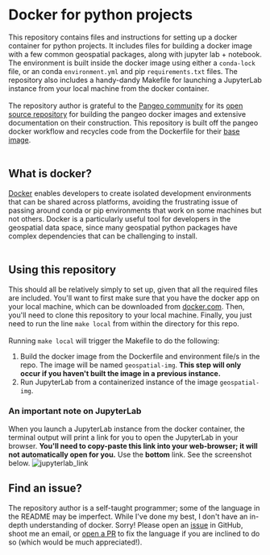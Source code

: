 # Docker for python projects
This repository contains files and instructions for setting up a docker container for python projects. It includes files for building a docker image with a few common geospatial packages, along with jupyter lab + notebook. The environment is built inside the docker image using either a `conda-lock` file, or an conda `environment.yml` and pip `requirements.txt` files. The repository also includes a handy-dandy Makefile for launching a JupyterLab instance from your local machine from the docker container. <br><br>
The repository author is grateful to the [Pangeo community](https://pangeo.io/) for its [open source repository](https://github.com/pangeo-data/pangeo-docker-images/tree/master) for building the pangeo docker images and extensive documentation on their construction. This repository is built off the pangeo docker workflow and recycles code from the Dockerfile for their [base image](https://github.com/pangeo-data/pangeo-docker-images/tree/master/base-image).<br><br>

## What is docker? 
[Docker](https://www.docker.com/) enables developers to create isolated development environments that can be shared across platforms, avoiding the frustrating issue of passing around conda or pip environments that work on some machines but not others. Docker is a particularly useful tool for developers in the geospatial data space, since many geospatial python packages have complex dependencies that can be challenging to install. <br><br>

## Using this repository 
This should all be relatively simply to set up, given that all the required files are included. You'll want to first make sure that you have the docker app on your local machine, which can be downloaded from [docker.com](https://www.docker.com/). Then, you'll need to clone this repository to your local machine. Finally, you just need to run the line `make local` from within the directory for this repo. <br><br>Running `make local` will trigger the Makefile to do the following: 
1) Build the docker image from the Dockerfile and environment file/s in the repo. The image will be named `geospatial-img`. **This step will only occur if you haven't built the image in a previous instance.**
2) Run JupyterLab from a containerized instance of the image `geospatial-img`.

### An important note on JupyterLab 
When you launch a JupyterLab instance from the docker container, the terminal output will print a link for you to open the JupyterLab in your browser. **You'll need to copy-paste this link into your web-browser; it will not automatically open for you.** Use the **bottom** link. See the screenshot below. 
![jupyterlab_link](https://github.com/nicolejkeeney/geo-py-docker/assets/66140951/fb4d75da-973f-4168-af30-ce6c39ec693f)

## Find an issue? 
The repository author is a self-taught programmer; some of the language in the README may be imperfect. While I've done my best, I don't have an in-depth understanding of docker. Sorry! Please open an [issue](https://github.com/nicolejkeeney/docker/issues) in GitHub, shoot me an email, or [open a PR](https://github.com/nicolejkeeney/geo-py-docker/pulls) to fix the language if you are inclined to do so (which would be much appreciated!). 
